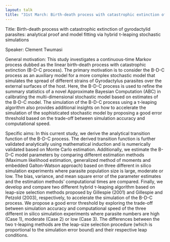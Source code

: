 ```yaml
---
layout: talk
title: "31st March: Birth-death process with catastrophic extinction of gyrodactylid parasites: analytical proof and model fitting via hybrid τ-leaping stochastic simulations"
---
```



Title: Birth-death process with catastrophic extinction of gyrodactylid parasites: analytical proof and model fitting via hybrid τ-leaping stochastic simulations

Speaker: Clement Twumasi

General motivation: This study investigates a continuous-time Markov process dubbed as the linear birth-death process with catastrophic extinction (B-D-C process). The primary motivation is to consider the B-D-C process as an auxiliary model for a more complex stochastic model that simulates the spread of different strains of Gyrodactylus parasites over the external surfaces of the host. Here, the B-D-C process is used to refine the summary statistics of a novel Approximate Bayesian Computation (ABC) in calibrating the multi-dimensional stochastic model based on estimates of the B-D-C model. The simulation of the B-D-C process using a τ-leaping algorithm also provides additional insights on how to accelerate the simulation of the sophisticated stochastic model by proposing a good error threshold based on the trade-off between simulation accuracy and computational speed.

Specific aims: In this current study, we derive the analytical transition function of the B-D-C process. The derived transition function is further validated analytically using mathematical induction and is numerically validated based on Monte Carlo estimation. Additionally, we estimate the B-D-C model parameters by comparing different estimation methods (Maximum likelihood estimation, generalized method of moments and embedded Galton-Watson approach) based on three different in silico simulation experiments where parasite population size is large, moderate or low. The bias, variance, and mean square error of the parameter estimates and the estimation methods’ computational times are compared. Finally, we develop and compare two different hybrid τ-leaping algorithm based on leap-size selection methods proposed by Gillespie (2001) and Gillespie and Petzold (2003), respectively, to accelerate the simulation of the B-D-C process. We propose a good error threshold by exploring the trade-off between simulation accuracy and computational speed of the three different in silico simulation experiments where parasite numbers are high (Case 1), moderate (Case 2) or low (Case 3). The differences between the two τ-leaping methods are the leap-size selection procedure (which is proportional to the simulation error bound) and their respective leap conditions.

